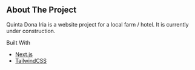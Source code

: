## About The Project

Quinta Dona Iria is a website project for a local farm / hotel. It is currently under construction.

Built With

- [Next.js](https://nextjs.org/)
- [TailwindCSS](https://tailwindcss.com/)
